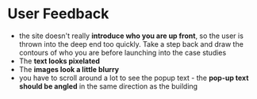 # User Feedback
- the site doesn't really **introduce who you are up front**, so the user is thrown into the deep end too quickly. Take a step back and draw the contours of who you are before launching into the case studies
- The **text looks pixelated**
- The **images look a little blurry**
- you have to scroll around a lot to see the popup text - the **pop-up text should be angled** in the same direction as the building